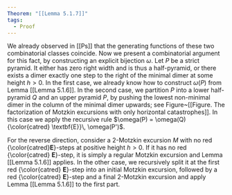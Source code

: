 ```yaml
---
Theorem: "[[Lemma 5.1.7]]"
tags:
  - Proof
---
```


We already observed in [[Ps]] that the generating functions of these two combinatorial classes coincide. Now we present a combinatorial argument for this fact, by constructing an explicit bijection $\omega$.
Let $P$ be a strict pyramid. It either has zero right width and is thus a half-pyramid, or there exists a dimer exactly one step to the right of the minimal dimer at some height $h > 0$. In the first case, we already know how to construct $\omega(P)$ from Lemma [[Lemma 5.1.6]].
In the second case, we partition $P$ into a lower half-pyramid $Q$ and an upper pyramid $P$, by pushing the lowest non-minimal dimer in the column of the minimal dimer upwards; see Figure~[[Figure. The factorization of Motzkin excursions with only horizontal catastrophes]]. In this case we apply the recursive rule $\omega(P) = \omega(Q) {\color{catred} \textbf{E}}\, \omega(P')$.

For the reverse direction, consider a 2-Motzkin excursion $M$ with no red {\color{catred}**E**}-steps at positive height $h > 0$. If it has no red {\color{catred} **E**}-step, it is simply a regular Motzkin excursion and Lemma [[Lemma 5.1.6]] applies. In the other case, we recursively split it at the first red {\color{catred} **E**}-step into an initial Motzkin excursion, followed by a red {\color{catred} **E**}-step and a final 2-Motzkin excursion and apply Lemma [[Lemma 5.1.6]] to the first part.
